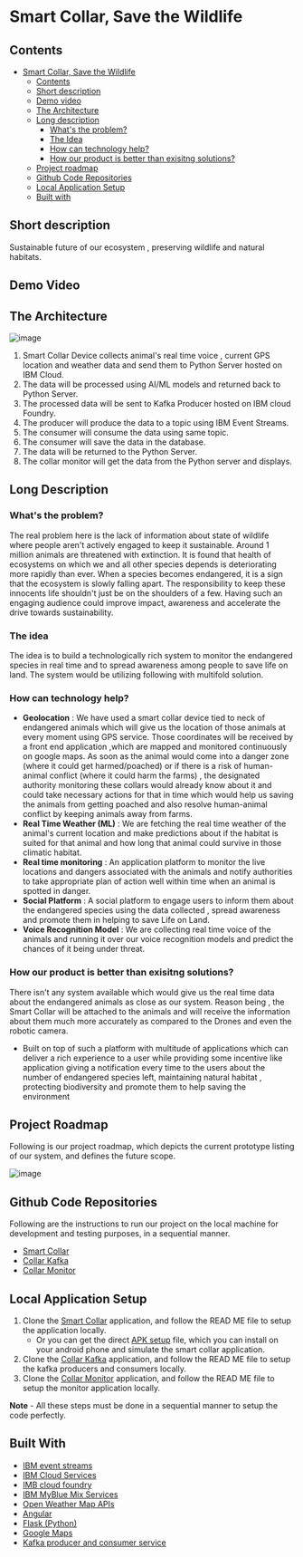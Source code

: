 # Smart Collar, Save the Wildlife

## Contents
- [Smart Collar, Save the Wildlife](#submission-or-project-name)
    - [Contents](#contents)
    - [Short description](#short-description)
  - [Demo video](#demo-video)
  - [The Architecture](#the-architecture)
  - [Long description](#long-description)
    - [What's the problem?](#whats-the-problem)
    - [The Idea](#the-idea)
    - [How can technology help?](#how-can-technology-help)
    - [How our product is better than exisitng solutions?](#how-our-product-is-better-than-exisitng-solutions)
  - [Project roadmap](#project-roadmap)
  - [Github Code Repositories](#github-code-repositories)
  - [Local Application Setup](#local-application-setup)
  - [Built with](#built-with)

## Short description

Sustainable future of our ecosystem , preserving wildlife and natural habitats.

## Demo Video

## The Architecture

![image](https://user-images.githubusercontent.com/25299400/122579914-0b0ab680-d073-11eb-9f71-9fa5adcd23ed.png)

1. Smart Collar Device collects animal's real time voice , current GPS location and weather data and send them to Python Server hosted on IBM Cloud.
2. The data will be processed using AI/ML models and returned back to Python Server.
3. The processed data will be sent to Kafka Producer hosted on IBM cloud Foundry.
4. The producer will produce the data to a topic using IBM Event Streams.
5. The consumer will consume the data using same topic.
6. The consumer will save the data in the database.
7. The data will be returned to the Python Server.
8. The collar monitor  will get the data from the Python server and displays.

## Long Description

### What's the problem?

The real problem here is the lack of information about state of wildlife where people aren't actively engaged to keep it sustainable. Around 1 million animals are threatened with extinction. It is found that health of ecosystems on which we and all other species depends is deteriorating more rapidly than ever. When a species becomes endangered, it is a sign that the ecosystem is slowly falling apart. The responsibility to keep these innocents life shouldn't just be on the shoulders of a few. Having such an engaging audience could improve impact, awareness and accelerate the drive towards sustainability.

### The idea

The idea is to build a technologically rich system to monitor the endangered species in real time and to spread awareness among people to save life on land. The system would be utilizing following with multifold solution.

### How can technology help?

- **Geolocation** : We have used a smart collar device tied to neck of endangered animals which will give us the location of those animals at every moment using GPS service. Those coordinates will be received by a front end application ,which are mapped and monitored continuously on google maps. As soon as the animal would come into a danger zone (where it could get harmed/poached) or if there is a risk of human-animal conflict (where it could harm the farms) , the  designated authority monitoring these collars would already know about it and could take necessary actions for that in time which would help us saving the animals from getting poached and also resolve human-animal conflict by keeping animals away from farms.
- **Real Time Weather (ML)** : We are fetching the real time weather of the animal's current location and make predictions about if the habitat is suited for that animal and how long that animal could survive in those climatic habitat.
- **Real time monitoring** : An application platform to monitor the live locations and dangers associated with the animals and notify authorities to take appropriate plan of action well within time when an animal is spotted in danger.
- **Social Platform** : A social platform to engage users to inform them about the endangered species using the data collected , spread awareness and promote them in helping to save Life on Land.
- **Voice Recognition Model** : We are collecting real time voice of the animals and running it over our voice recognition models and predict the chances of it being under threat.

### How our product is better than exisitng solutions?

There isn't any system available which would give us the real time data about the endangered animals as close as our system. Reason being , the Smart Collar will be attached to the animals and will receive the information about them much more accurately as compared to the Drones and even the robotic camera.

- Built on top of such a platform with multitude of applications which can deliver a rich experience to a user while providing some incentive like application giving a notification every time to the users about the number of endangered species left, maintaining natural habitat , protecting biodiversity and promote them to help saving the environment

## Project Roadmap

Following is our project roadmap, which depicts the current prototype listing of our system, and defines the future scope. 

![image](https://user-images.githubusercontent.com/25299400/122579972-19f16900-d073-11eb-9c27-74db226d9f0c.png)

## Github Code Repositories

Following are the instructions to run our project on the local machine for development and testing purposes, in a sequential manner.

- [Smart Collar](https://github.com/chhabrabhishek/Collar)
- [Collar Kafka](https://github.com/chhabrabhishek/collar_kafka)
- [Collar Monitor](https://github.com/chhabrabhishek/collar_monitor)

## Local Application Setup

1. Clone the [Smart Collar](https://github.com/chhabrabhishek/Collar) application, and follow the READ ME file to setup the application locally.
    - Or you can get the direct [APK setup](https://github.com/chhabrabhishek/Collar/blob/master/app-debug.apk) file, which you can install on your android phone and simulate the smart collar application.
2. Clone the [Collar Kafka](https://github.com/chhabrabhishek/collar_kafka) application, and follow the READ ME file to setup the kafka producers and consumers locally.
3. Clone the [Collar Monitor](https://github.com/chhabrabhishek/collar_monitor) application, and follow the READ ME file to setup the monitor application locally.

**Note** - All these steps must be done in a sequential manner to setup the code perfectly.

## Built With

- [IBM event streams](https://cloud.ibm.com/catalog/services/event-streams)
- [IBM Cloud Services](https://www.ibm.com/in-en/cloud/cloud-foundry)
- [IMB cloud foundry](https://cloud.ibm.com/catalog)
- [IBM MyBlue Mix Services](https://www.ibm.com/support/pages/overview-ibm-bluemix)
- [Open Weather Map APIs](https://openweathermap.org/api)
- [Angular](https://angular.io/)
- [Flask (Python)](https://flask.palletsprojects.com/en/2.0.x/)
- [Google Maps](https://www.google.com/maps)
- [Kafka producer and consumer service](https://kafka.apache.org/)

